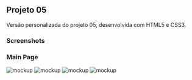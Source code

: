 ## Projeto 05
Versão personalizada do projeto 05, desenvolvida com HTML5 e CSS3.

### Screenshots
  ### Main Page
![mockup](https://i.ibb.co/GMvQDCy/projeto05-mockup-01.png)
![mockup](https://i.ibb.co/RyXK4dM/projeto05-mockup-02.png)
![mockup](https://i.ibb.co/7CGFqQ9/projeto05-mockup-03.png)
![mockup](https://i.ibb.co/MS9dvSs/projeto05-mockup-04.png)
